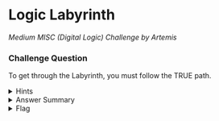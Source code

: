 # Logic Labyrinth

<i>Medium MISC (Digital Logic) Challenge by Artemis</i>

### Challenge Question

To get through the Labyrinth, you must follow the TRUE path.

<details> 
  <summary>Hints</summary>
  <ol>
   <li>These symbols look like Logic Gates!</li>
  </ol>
</details>

<details> 
  <summary>Answer Summary</summary>
  &emsp;I uploaded a file called Logic_Labyrinth_Solution.png which show all the true and false pathways.<br>
  &emsp;Only 1 path is true (red) all the way from the beginning to the end.
</details>

<details> 
  <summary>Flag</summary>
  &emsp;<b>clubeh{JSXH5CT}</b>
</details>
